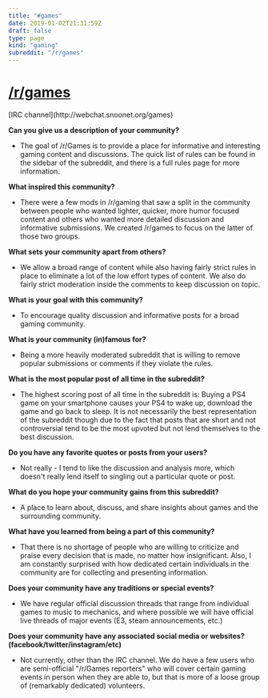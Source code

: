 ```yaml
---
title: "#games"
date: 2019-01-02T21:31:59Z
draft: false
type: page
kind: "gaming"
subreddit: "/r/games"
---
```


<h1><a href="http://games.reddit.com">/r/games</a></h1>
[IRC channel](http://webchat.snoonet.org/games)


**Can you give us a description of your community?**

* The goal of /r/Games is to provide a place for informative and interesting gaming content and discussions. The quick list of rules can be found in the sidebar of the subreddit, and there is a full rules page for more information.

**What inspired this community?**

* There were a few mods in /r/gaming that saw a split in the community between people who wanted lighter, quicker, more humor focused content and others who wanted more detailed discussion and informative submissions. We created /r/games to focus on the latter of those two groups.

**What sets your community apart from others?**

* We allow a broad range of content while also having fairly strict rules in place to eliminate a lot of the low effort types of content. We also do fairly strict moderation inside the comments to keep discussion on topic.

**What is your goal with this community?**

* To encourage quality discussion and informative posts for a broad gaming community.

**What is your community (in)famous for?**

* Being a more heavily moderated subreddit that is willing to remove popular submissions or comments if they violate the rules.

**What is the most popular post of all time in the subreddit?**

* The highest scoring post of all time in the subreddit is: Buying a PS4 game on your smartphone causes your PS4 to wake up, download the game and go back to sleep. It is not necessarily the best representation of the subreddit though due to the fact that posts that are short and not controversial tend to be the most upvoted but not lend themselves to the best discussion.

**Do you have any favorite quotes or posts from your users?**

* Not really - I tend to like the discussion and analysis more, which doesn't really lend itself to singling out a particular quote or post.

**What do you hope your community gains from this subreddit?**

* A place to learn about, discuss, and share insights about games and the surrounding community.

**What have you learned from being a part of this community?**

* That there is no shortage of people who are willing to criticize and praise every decision that is made, no matter how insignificant. Also, I am constantly surprised with how dedicated certain individuals in the community are for collecting and presenting information.

**Does your community have any traditions or special events?**

* We have regular official discussion threads that range from individual games to music to mechanics, and where possible we will have official live threads of major events (E3, steam announcements, etc.)

**Does your community have any associated social media or websites? (facebook/twitter/instagram/etc)**

* Not currently, other than the IRC channel. We do have a few users who are semi-official "/r/Games reporters" who will cover certain gaming events in person when they are able to, but that is more of a loose group of (remarkably dedicated) volunteers.
